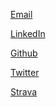 <!--
.. title: Contacts
.. slug: contacts
.. date: 2019-08-27 20:17:40 UTC-05:00
.. tags: 
.. category: 
.. link: 
.. description: 
.. type: text
-->

[Email](mailto:rob2tran@gmail.com)

[LinkedIn](https://www.linkedin.com/in/robin-tran-2bba67184/)

[Github](https://github.com/robkdy/)

[Twitter]()

[Strava]()
